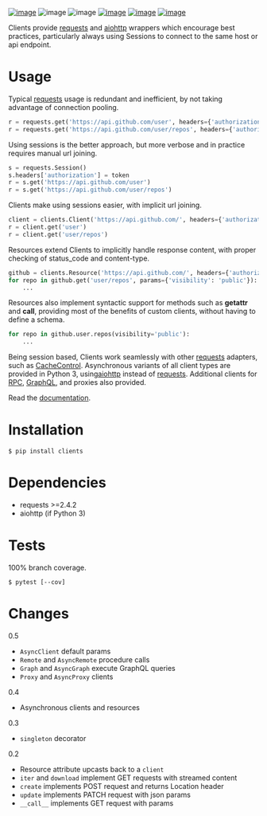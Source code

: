 [![image](https://img.shields.io/pypi/v/clients.svg)](https://pypi.org/project/clients/)
![image](https://img.shields.io/pypi/pyversions/clients.svg)
![image](https://img.shields.io/pypi/status/clients.svg)
[![image](https://img.shields.io/travis/coady/clients.svg)](https://travis-ci.org/coady/clients)
[![image](https://img.shields.io/codecov/c/github/coady/clients.svg)](https://codecov.io/github/coady/clients)
[![image](https://readthedocs.org/projects/clients/badge)](%60documentation%60_)

Clients provide [requests](https://python-requests.org) and
[aiohttp](http://aiohttp.readthedocs.io) wrappers which encourage best practices,
particularly always using Sessions to connect to the same host or api endpoint.

# Usage
Typical [requests](https://python-requests.org) usage is redundant and inefficient,
by not taking advantage of connection pooling.

```python
r = requests.get('https://api.github.com/user', headers={'authorization': token})
r = requests.get('https://api.github.com/user/repos', headers={'authorization': token})
```

Using sessions is the better approach,
but more verbose and in practice requires manual url joining.

```python
s = requests.Session()
s.headers['authorization'] = token
r = s.get('https://api.github.com/user')
r = s.get('https://api.github.com/user/repos')
```

Clients make using sessions easier, with implicit url joining.

```python
client = clients.Client('https://api.github.com/', headers={'authorization': token})
r = client.get('user')
r = client.get('user/repos')
```

Resources extend Clients to implicitly handle response content,
with proper checking of status_code and content-type.

```python
github = clients.Resource('https://api.github.com/', headers={'authorization': token})
for repo in github.get('user/repos', params={'visibility': 'public'}):
    ...
```

Resources also implement syntactic support for methods such as __getattr__ and __call__,
providing most of the benefits of custom clients, without having to define a schema.

```python
for repo in github.user.repos(visibility='public'):
    ...
```

Being session based, Clients work seamlessly with other [requests](https://python-requests.org) adapters,
such as [CacheControl](https://cachecontrol.readthedocs.org).
Asynchronous variants of all client types are provided in Python 3,
using[aiohttp](http://aiohttp.readthedocs.io) instead of [requests](https://python-requests.org).
Additional clients for [RPC](https://en.wikipedia.org/wiki/Remote_procedure_call),
[GraphQL](http://graphql.org), and proxies also provided.

Read the [documentation](http://clients.readthedocs.io).

# Installation

    $ pip install clients

# Dependencies
* requests >=2.4.2
* aiohttp (if Python 3)

# Tests
100% branch coverage.

    $ pytest [--cov]

# Changes
0.5
* `AsyncClient` default params
* `Remote` and `AsyncRemote` procedure calls
* `Graph` and `AsyncGraph` execute GraphQL queries
* `Proxy` and `AsyncProxy` clients

0.4
* Asynchronous clients and resources

0.3
* `singleton` decorator

0.2
* Resource attribute upcasts back to a `client`
* `iter` and `download` implement GET requests with streamed content
* `create` implements POST request and returns Location header
* `update` implements PATCH request with json params
* `__call__` implements GET request with params
